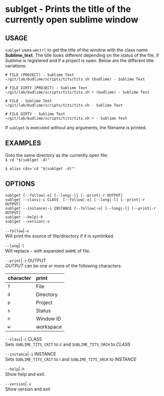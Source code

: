 # sublget - Prints the title of the currently open sublime window 

USAGE
-----

`sublget` uses `wmctrl` to get the title of the window with
the class name **Sublime_text**. The title looks different
depending on the status of the file, if Sublime is
registered and if a project is open. Below are the different
title variations:  

``` text
# FILE (PROJECT) - Sublime Text
~/git/lab/budlime/scripts/tits/tits.sh (budlime) - Sublime Text

# FILE DIRTY (PROJECT) - Sublime Text
~/git/lab/budlime/scripts/tits/tits.sh • (budlime) - Sublime Text

# FILE - Sublime Text
~/git/lab/budlime/scripts/tits/tits.sh - Sublime Text

# FILE DIRTY - Sublime Text
~/git/lab/budlime/scripts/tits/tits.sh • - Sublime Text
```


If `sublget` is executed without any arguments, the
filename is printed.

EXAMPLES
--------


Goto the same directory as the currently open file:  
`$ cd "$(sublget -d)"`  

`$ alias cds='cd "$(sublget -d)"'`  


OPTIONS
-------

```text
sublget [--follow|-o] [--long|-l] [--print|-r OUTPUT]
sublget --class|-c CLASS  [--follow|-o] [--long|-l] [--print|-r OUTPUT]
sublget --instance|-i INSTANCE [--follow|-o] [--long|-l] [--print|-r OUTPUT] 
sublget --help|-h
sublget --version|-v
```


`--follow`|`-o`  
Will print the source of file/directory if it is symlinked.

`--long`|`-l`  
Will replace `~` with expanded `$HOME` of file.

`--print`|`-r` OUTPUT  
*OUTPUT* can be one or more of the following  characters:  

|character | print
|:---------|:-----
|`f`       | File  
|`d`       | Directory  
|`p`       | Project  
|`s`       | Status  
|`n`       | Window ID  
|`w`       | workspace  



`--class`|`-c` CLASS  
Sets `SUBLIME_TITS_CRIT` to c and `SUBLIME_TITS_SRCH` to
*CLASS*

`--instance`|`-i` INSTANCE  
Sets `SUBLIME_TITS_CRIT` to i and `SUBLIME_TITS_SRCH` to
*INSTANCE*

`--help`|`-h`  
Show help and exit.

`--version`|`-v`  
Show version and exit



